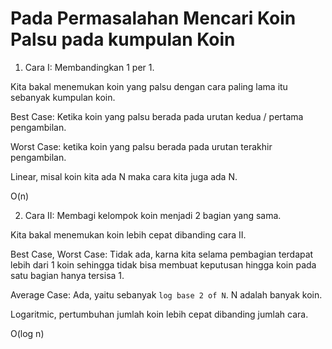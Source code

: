 # Pada Permasalahan Mencari Koin Palsu pada kumpulan Koin

1. Cara I: Membandingkan 1 per 1.

Kita bakal menemukan koin yang palsu dengan cara paling lama itu sebanyak kumpulan koin.

Best Case: Ketika koin yang palsu berada pada urutan kedua / pertama pengambilan.

Worst Case: ketika koin yang palsu berada pada urutan terakhir pengambilan.

Linear, misal koin kita ada N maka cara kita juga ada N.

O(n)

2. Cara II: Membagi kelompok koin menjadi 2 bagian yang sama.

Kita bakal menemukan koin lebih cepat dibanding cara II.

Best Case, Worst Case: Tidak ada, karna kita selama pembagian terdapat lebih dari 1 koin sehingga tidak bisa membuat keputusan hingga koin pada satu bagian hanya tersisa 1.

Average Case: Ada, yaitu sebanyak `log base 2 of N`. N adalah banyak koin.

Logaritmic, pertumbuhan jumlah koin lebih cepat dibanding jumlah cara.

O(log n)
